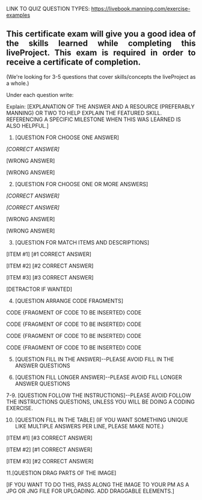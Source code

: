 
LINK TO QUIZ QUESTION TYPES: https://livebook.manning.com/exercise-examples

## <div style="text-align: justify"> This certificate exam will give you a good idea of the skills learned while completing this liveProject. This exam is required in order to receive a certificate of completion.</div>

(We're looking for 3-5 questions that cover skills/concepts the liveProject as a whole.)

Under each question write:

Explain: [EXPLANATION OF THE ANSWER AND A RESOURCE (PREFERABLY MANNING) OR TWO TO HELP EXPLAIN THE FEATURED SKILL. REFERENCING A SPECIFIC MILESTONE WHEN THIS WAS LEARNED IS ALSO HELPFUL.] 


1. [QUESTION FOR CHOOSE ONE ANSWER]

_[CORRECT ANSWER]_

[WRONG ANSWER]

[WRONG ANSWER]



2. [QUESTION FOR CHOOSE ONE OR MORE ANSWERS]

_[CORRECT ANSWER]_

_[CORRECT ANSWER]_

[WRONG ANSWER]

[WRONG ANSWER]



3. [QUESTION FOR MATCH ITEMS AND DESCRIPTIONS]

[ITEM #1]    [#1 CORRECT ANSWER]

[ITEM #2]    [#2 CORRECT ANSWER]

[ITEM #3]    [#3 CORRECT ANSWER]

[DETRACTOR IF WANTED]



4. [QUESTION ARRANGE CODE FRAGMENTS]

CODE {FRAGMENT OF CODE TO BE INSERTED} CODE

CODE {FRAGMENT OF CODE TO BE INSERTED} CODE

CODE {FRAGMENT OF CODE TO BE INSERTED} CODE

CODE {FRAGMENT OF CODE TO BE INSERTED} CODE



5. [QUESTION FILL IN THE ANSWER]--PLEASE AVOID FILL IN THE ANSWER QUESTIONS



6. [QUESTION FILL LONGER ANSWER]--PLEASE AVOID FILL LONGER ANSWER QUESTIONS



7-9. [QUESTION FOLLOW THE INSTRUCTIONS]--PLEASE AVOID FOLLOW THE INSTRUCTIONS QUESTIONS, UNLESS YOU WILL BE DOING A CODING EXERCISE.

 

10. [QUESTION FILL IN THE TABLE] (IF YOU WANT SOMETHING UNIQUE LIKE MULTIPLE ANSWERS PER LINE, PLEASE MAKE NOTE.)

[ITEM #1]    [#3 CORRECT ANSWER]

[ITEM #2]    [#1 CORRECT ANSWER]

[ITEM #3]    [#2 CORRECT ANSWER]



11.[QUESTION DRAG PARTS OF THE IMAGE]

[IF YOU WANT TO DO THIS, PASS ALONG THE IMAGE TO YOUR PM AS A JPG OR JNG FILE FOR UPLOADING. ADD DRAGGABLE ELEMENTS.]

